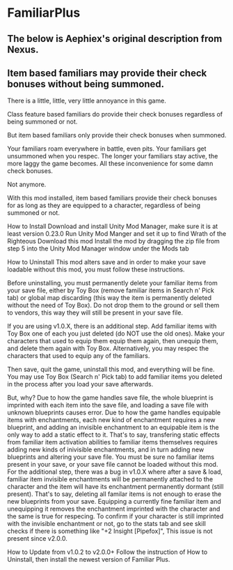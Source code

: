 # FamiliarPlus
The below is Aephiex's original description from Nexus.
--------------------------------------------------------
 Item based familiars may provide their check bonuses without being summoned.
 ----------------------------------------------------------------------------
 There is a little, little, very little annoyance in this game.

Class feature based familiars do provide their check bonuses regardless of being summoned or not.

But item based familiars only provide their check bonuses when summoned.

Your familiars roam everywhere in battle, even pits. Your familiars get unsummoned when you respec. The longer your familiars stay active, the more laggy the game becomes. All these inconvenience for some damn check bonuses.

Not anymore.

With this mod installed, item based familiars provide their check bonuses for as long as they are equipped to a character, regardless of being summoned or not.

How to Install
Download and install Unity Mod Manager, make sure it is at least version 0.23.0
Run Unity Mod Manger and set it up to find Wrath of the Righteous
Download this mod
Install the mod by dragging the zip file from step 5 into the Unity Mod Manager window under the Mods tab


How to Uninstall
This mod alters save and in order to make your save loadable without this mod, you must follow these instructions.

Before uninstalling, you must permanently delete your familiar items from your save file, either by Toy Box (remove familiar items in Search n' Pick tab) or global map discarding (this way the item is permanently deleted without the need of Toy Box). Do not drop them to the ground or sell them to vendors, this way they will still be present in your save file.

If you are using v1.0.X, there is an additional step. Add familiar items with Toy Box one of each you just deleted (do NOT use the old ones). Make your characters that used to equip them equip them again, then unequip them, and delete them again with Toy Box. Alternatively, you may respec the characters that used to equip any of the familiars.

Then save, quit the game, uninstall this mod, and everything will be fine. You may use Toy Box (Search n' Pick tab) to add familiar items you deleted in the process after you load your save afterwards.

But, why?
Due to how the game handles save file, the whole blueprint is imprinted with each item into the save file, and loading a save file with unknown blueprints causes error.
Due to how the game handles equipable items with enchantments, each new kind of enchantment requires a new blueprint, and adding an invisible enchantment to an equipable item is the only way to add a static effect to it.
That's to say, transfering static effects from familiar item activation abilities to familiar items themselves requires adding new kinds of inivisible enchantments, and in turn adding new blueprints and altering your save file. You must be sure no familiar items present in your save, or your save file cannot be loaded without this mod.
For the additional step, there was a bug in v1.0.X where after a save & load, familiar item invisible enchantments will be permanently attached to the character and the item will have its enchantment permanently dormant (still present). That's to say, deleting all familar items is not enough to erase the new blueprints from your save. Equipping a currently fine familiar item and unequipping it removes the enchantment imprinted with the character and the same is true for respecing. To confirm if your character is still imprinted with the invisible enchantment or not, go to the stats tab and see skill checks if there is something like "+2 Insight [Pipefox]", This issue is not present since v2.0.0.


How to Update from v1.0.2 to v2.0.0+
Follow the instruction of How to Uninstall, then install the newest version of Familiar Plus.
